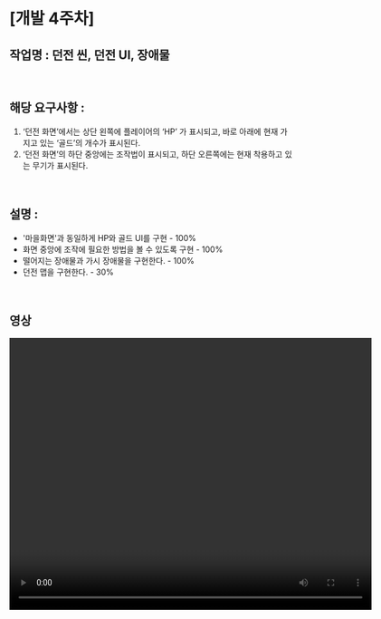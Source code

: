 # [개발 4주차]  

## 작업명 : 던전 씬, 던전 UI, 장애물  

<br>  

## 해당 요구사항 : 

1) ‘던전 화면’에서는 상단 왼쪽에 플레이어의 ‘HP’ 가 표시되고, 바로 아래에 현재 가지고 있는 ‘골드’의 개수가 표시된다.  
2) ‘던전 화면’의 하단 중앙에는 조작법이 표시되고, 하단 오른쪽에는 현재 착용하고 있는 무기가 표시된다.  

<br>  

## 설명 :  
- '마을화면'과 동일하게 HP와 골드 UI를 구현 - 100%  
- 화면 중앙에 조작에 필요한 방법을 볼 수 있도록 구현 - 100%  
- 떨어지는 장애물과 가시 장애물을 구현한다. - 100%  
- 던전 맵을 구현한다. - 30%  

<br>  

## 영상  
<video controls width="640" height="480">  

    <source src="files/Week_Fils/개발4주차.mp4" type="video/mp4">  

    Sorry, your browser doesn't support embedded videos.  

</video>  
